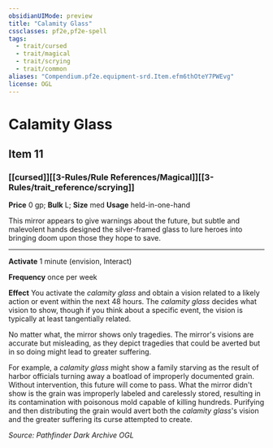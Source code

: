 ```yaml
---
obsidianUIMode: preview
title: "Calamity Glass"
cssclasses: pf2e,pf2e-spell
tags:
  - trait/cursed
  - trait/magical
  - trait/scrying
  - trait/common
aliases: "Compendium.pf2e.equipment-srd.Item.efm6thOteY7PWEvg"
license: OGL
---
```

# Calamity Glass
## Item 11
### [[cursed]][[3-Rules/Rule References/Magical]][[3-Rules/trait_reference/scrying]]


**Price** 0 gp; 
**Bulk** L; **Size** med
**Usage** held-in-one-hand

This mirror appears to give warnings about the future, but subtle and malevolent hands designed the silver-framed glass to lure heroes into bringing doom upon those they hope to save.

* * *

**Activate** 1 minute (envision, Interact)

**Frequency** once per week

**Effect** You activate the _calamity glass_ and obtain a vision related to a likely action or event within the next 48 hours. The _calamity glass_ decides what vision to show, though if you think about a specific event, the vision is typically at least tangentially related.

No matter what, the mirror shows only tragedies. The mirror's visions are accurate but misleading, as they depict tragedies that could be averted but in so doing might lead to greater suffering.

For example, a _calamity glass_ might show a family starving as the result of harbor officials turning away a boatload of improperly documented grain. Without intervention, this future will come to pass. What the mirror didn't show is the grain was improperly labeled and carelessly stored, resulting in its contamination with poisonous mold capable of killing hundreds. Purifying and then distributing the grain would avert both the _calamity glass_'s vision and the greater suffering its curse attempted to create.

*Source: Pathfinder Dark Archive*
*OGL*